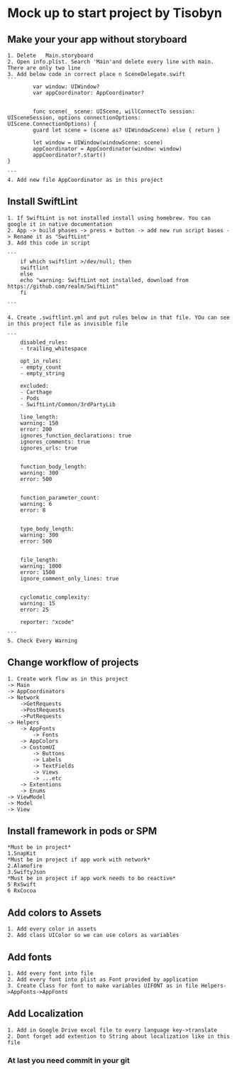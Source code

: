 # 	Mock up to start project by Tisobyn

## Make your your app without storyboard
	1. Delete 	Main.storyboard
	2. Open info.plist. Search 'Main'and delete every line with main. There are only two line
	3. Add below code in correct place n SceneDelegate.swift 
	```
			var window: UIWindow?
			var appCoordinator: AppCoordinator?
			
			
			func scene(_ scene: UIScene, willConnectTo session: UISceneSession, options connectionOptions:   UIScene.ConnectionOptions) {
			guard let scene = (scene as? UIWindowScene) else { return }

			let window = UIWindow(windowScene: scene)
			appCoordinator = AppCoordinator(window: window)
			appCoordinator?.start()
	}
	
	```
	4. Add new file AppCoordinator as in this project
	
		
## Install SwiftLint
	1. If SwiftLint is not installed install using homebrew. You can google it in native documentation
	2. App -> build phases -> press + button -> add new run script bases -> Rename it as "SwiftLint"
	3. Add this code in script
	
	```
		if which swiftlint >/dev/null; then
		swiftlint
		else
		echo "warning: SwiftLint not installed, download from https://github.com/realm/SwiftLint"
		fi
		
	```
	
	4. Create .swiftlint.yml and put rules below in that file. YOu can see in this project file as invisible file
	
	```
		disabled_rules:
		- trailing_whitespace
		
		opt_in_rules:
		- empty_count
		- empty_string
		
		excluded:
		- Carthage
		- Pods
		- SwiftLint/Common/3rdPartyLib
		
		line_length:
		warning: 150
		error: 200
		ignores_function_declarations: true
		ignores_comments: true
		ignores_urls: true
		
		
		function_body_length:
		warning: 300
		error: 500
		
		
		function_parameter_count:
		warning: 6
		error: 8
		
		
		type_body_length:
		warning: 300
		error: 500
		
		
		file_length:
		warning: 1000
		error: 1500
		ignore_comment_only_lines: true
		
		
		cyclomatic_complexity:
		warning: 15
		error: 25
		
		reporter: "xcode"
		
	```
	5. Check Every Warning
## Change workflow of projects
	1. Create work flow as in this project
	-> Main
	-> AppCoordinators
	-> Network
		->GetRequests
		->PostRequests
		->PutRequests
	-> Helpers
		-> AppFonts
			-> Fonts
		-> AppColors
		-> CustomUI
			-> Buttons
			-> Labels
			-> TextFields
			-> Views
			-> ...etc
		-> Extentions
		-> Enums
	-> ViewModel
	-> Model
	-> View

## Install framework in pods or SPM
	*Must be in project*
	1.SnapKit
	*Must be in project if app work with network*
	2.Alamofire
	3.SwiftyJson
	*Must be in project if app work needs to bo reactive*
	5 RxSwift
	6 RxCocoa
## Add colors to Assets 
	1. Add every color in assets
	2. Add class UIColor so we can use colors as variables
## Add fonts 
	1. Add every font into file
	2. Add every font into plist as Font provided by application
	3. Create Class for font to make variables UIFONT as in file Helpers->AppFonts->AppFonts
## Add Localization
	1. Add in Google Drive excel file to every language key->translate
	2. Dont forget add extention to String about localization like in this file
###  At last you need commit in your git



